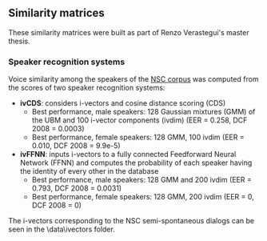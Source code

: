 ## Similarity matrices

These similarity matrices were built as part of Renzo Verastegui's master thesis. 

### Speaker recognition systems

Voice similarity among the speakers of the [NSC corpus](http://www.qu.tu-berlin.de/?id=nsc-corpus)  was computed from the scores of two speaker recognition systems: 

* **ivCDS**: considers i-vectors and cosine distance scoring (CDS)
    * Best performance, male speakers: 128 Gaussian mixtures (GMM) of the UBM and 100 i-vector components (ivdim) (EER = 0.258, DCF 2008 = 0.0003)
    * Best performance, female speakers: 128 GMM, 100 ivdim (EER = 0.010, DCF 2008 = 9.9e-5)
* **ivFFNN**: inputs i-vectors to a fully connected Feedforward Neural Network (FFNN) and computes the probability of each speaker having the identity of every other in the database
    * Best performance, male speakers: 128 GMM and 200 ivdim (EER = 0.793, DCF 2008 = 0.0031)
    * Best performance, female speakers: 128 GMM, 200 ivdim (EER = 0, DCF 2008 = 0)

The i-vectors corresponding to the NSC semi-spontaneous dialogs can be seen in the \data\ivectors folder.